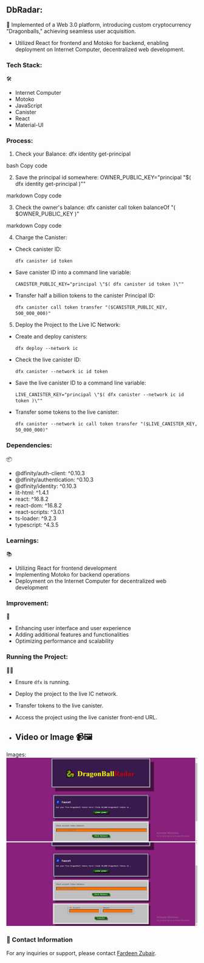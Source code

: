 ## DbRadar:
🚀 Implemented of a Web 3.0 platform, introducing custom cryptocurrency "Dragonballs," achieving seamless user acquisition.
- Utilized React for frontend and Motoko for backend, enabling deployment on Internet Computer, decentralized web development.

### Tech Stack:
🛠️ 
- Internet Computer
- Motoko
- JavaScript
- Canister
- React
- Material-UI

### Process:

1. Check your Balance:
dfx identity get-principal

bash
Copy code

2. Save the principal id somewhere:
OWNER_PUBLIC_KEY="principal "$( dfx identity get-principal )""

markdown
Copy code

3. Check the owner's balance:
dfx canister call token balanceOf "( $OWNER_PUBLIC_KEY )"

markdown
Copy code

4. Charge the Canister:
- Check canister ID:
  ```
  dfx canister id token
  ```
- Save canister ID into a command line variable:
  ```
  CANISTER_PUBLIC_KEY="principal \"$( dfx canister id token )\""
  ```
- Transfer half a billion tokens to the canister Principal ID:
  ```
  dfx canister call token transfer "($CANISTER_PUBLIC_KEY, 500_000_000)"
  ```

5. Deploy the Project to the Live IC Network:
- Create and deploy canisters:
  ```
  dfx deploy --network ic
  ```
- Check the live canister ID:
  ```
  dfx canister --network ic id token
  ```
- Save the live canister ID to a command line variable:
  ```
  LIVE_CANISTER_KEY="principal \"$( dfx canister --network ic id token )\""
  ```
- Transfer some tokens to the live canister:
  ```
  dfx canister --network ic call token transfer "($LIVE_CANISTER_KEY, 50_000_000)"
  ```

### Dependencies:
📦 
- @dfinity/auth-client: ^0.10.3
- @dfinity/authentication: ^0.10.3
- @dfinity/identity: ^0.10.3
- lit-html: ^1.4.1
- react: ^16.8.2
- react-dom: ^16.8.2
- react-scripts: ^3.0.1
- ts-loader: ^9.2.3
- typescript: ^4.3.5

### Learnings:
📚 
- Utilizing React for frontend development
- Implementing Motoko for backend operations
- Deployment on the Internet Computer for decentralized web development

### Improvement:
🔧 
- Enhancing user interface and user experience
- Adding additional features and functionalities
- Optimizing performance and scalability

### Running the Project:
🏃‍♂️ 
- Ensure `dfx` is running.
- Deploy the project to the live IC network.
- Transfer tokens to the live canister.
- Access the project using the live canister front-end URL.

- ## Video or Image 📹🖼️
Images:
<img src = "https://github.com/Fardeeeeen/DbRadar/blob/main/db1.png" alt = "pages" />
<img src = "https://github.com/Fardeeeeen/DbRadar/blob/main/db2.png" alt = "pages" />

### 📧 Contact Information
For any inquiries or support, please contact [Fardeen Zubair](mailto:fardeenzubair@gmail.com).

